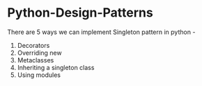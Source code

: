 # Python-Design-Patterns

There are 5 ways we can implement Singleton pattern in python - 
1. Decorators
2. Overriding new
3. Metaclasses 
4. Inheriting a singleton class
5. Using modules
